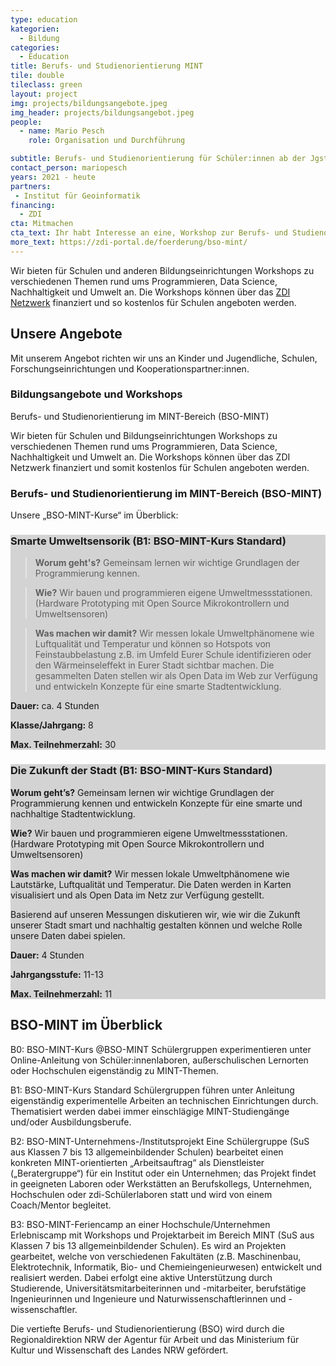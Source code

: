 ```yaml
---
type: education
kategorien:
  - Bildung
categories:
  - Education
title: Berufs- und Studienorientierung MINT
tile: double
tileclass: green
layout: project
img: projects/bildungsangebote.jpeg
img_header: projects/bildungsangebot.jpeg
people:
  - name: Mario Pesch
    role: Organisation und Durchführung

subtitle: Berufs- und Studienorientierung für Schüler:innen ab der Jgst. 7
contact_person: mariopesch  
years: 2021 - heute
partners:
 - Institut für Geoinformatik
financing:
  - ZDI 
cta: Mitmachen
cta_text: Ihr habt Interesse an eine, Workshop zur Berufs- und Studienortierungsmaßnahme bei euch an der Schule? Dann meldet euch bei uns. 
more_text: https://zdi-portal.de/foerderung/bso-mint/
---
```



Wir bieten für Schulen und anderen Bildungseinrichtungen Workshops zu verschiedenen Themen rund ums Programmieren, Data Science, Nachhaltigkeit und Umwelt an. Die Workshops können über das [ZDI Netzwerk](https://zdi-portal.de) finanziert und so kostenlos für Schulen angeboten werden. 
<!--more-->

## Unsere Angebote

Mit unserem Angebot richten wir uns an Kinder und Jugendliche, Schulen, Forschungseinrichtungen und Kooperationspartner:innen.

### Bildungsangebote und Workshops
Berufs- und Studienorientierung im MINT-Bereich (BSO-MINT)

Wir bieten für Schulen und Bildungseinrichtungen Workshops zu verschiedenen Themen rund ums Programmieren, Data Science, Nachhaltigkeit und Umwelt an. Die Workshops können über das ZDI Netzwerk finanziert und somit kostenlos für Schulen angeboten werden.

### Berufs- und Studienorientierung im MINT-Bereich (BSO-MINT)

Unsere „BSO-MINT-Kurse“ im Überblick:

<div style="background-color: lightgrey">
<h3>Smarte Umweltsensorik (B1: BSO-MINT-Kurs Standard)</h3>

> <b>Worum geht's?</b>
Gemeinsam lernen wir wichtige Grundlagen der Programmierung kennen.

> <b>Wie?</b>
Wir bauen und programmieren eigene Umweltmessstationen. 
(Hardware Prototyping mit Open Source Mikrokontrollern und Umweltsensoren)

> <b>Was machen wir damit?</b>
Wir messen lokale Umweltphänomene wie Luftqualität und Temperatur und können so Hotspots von Feinstaubbelastung z.B. im Umfeld Eurer Schule identifizieren oder den Wärmeinseleffekt in Eurer Stadt sichtbar machen.
Die gesammelten Daten stellen wir als Open Data im Web zur Verfügung und entwickeln Konzepte für eine smarte Stadtentwicklung.

<b>Dauer:</b> ca. 4 Stunden

<b>Klasse/Jahrgang:</b> 8

<b>Max. Teilnehmerzahl:</b> 30

</div>

<div style="background-color: lightgrey">
<h3>Die Zukunft der Stadt (B1: BSO-MINT-Kurs Standard)</h3>

<b>Worum geht’s?</b>
Gemeinsam lernen wir wichtige Grundlagen der Programmierung kennen und entwickeln Konzepte für eine smarte und nachhaltige Stadtentwicklung.

<b>Wie?</b>
Wir bauen und programmieren eigene Umweltmessstationen. 
(Hardware Prototyping mit Open Source Mikrokontrollern und Umweltsensoren)

<b>Was machen wir damit?</b>
Wir messen lokale Umweltphänomene wie Lautstärke, Luftqualität und Temperatur. 
Die Daten werden in Karten visualisiert und als Open Data im Netz zur Verfügung gestellt.

Basierend auf unseren Messungen diskutieren wir, wie wir die Zukunft unserer Stadt smart und nachhaltig gestalten können und welche Rolle unsere Daten dabei spielen.

<b>Dauer:</b> 4 Stunden

<b>Jahrgangsstufe:</b> 11-13

<b>Max. Teilnehmerzahl:</b> 11

</div>



## BSO-MINT im Überblick

B0: BSO-MINT-Kurs @BSO-MINT
Schülergruppen experimentieren unter Online-Anleitung von Schüler:innenlaboren, außerschulischen Lernorten oder Hochschulen eigenständig zu MINT-Themen.

B1: BSO-MINT-Kurs Standard
Schülergruppen führen unter Anleitung eigenständig experimentelle Arbeiten an technischen Einrichtungen durch. Thematisiert werden dabei immer einschlägige MINT-Studiengänge und/oder Ausbildungsberufe.

B2: BSO-MINT-Unternehmens-/Institutsprojekt
Eine Schülergruppe (SuS aus Klassen 7 bis 13 allgemeinbildender Schulen) bearbeitet einen konkreten MINT-orientierten „Arbeitsauftrag“ als Dienstleister („Beratergruppe“) für ein Institut oder ein Unternehmen; das Projekt findet in geeigneten Laboren oder Werkstätten an Berufskollegs, Unternehmen, Hochschulen oder zdi-Schülerlaboren statt und wird von einem Coach/Mentor begleitet.

B3: BSO-MINT-Feriencamp an einer Hochschule/Unternehmen
Erlebniscamp mit Workshops und Projektarbeit im Bereich MINT (SuS aus Klassen 7 bis 13 allgemeinbildender Schulen). Es wird an Projekten gearbeitet, welche von verschiedenen Fakultäten (z.B. Maschinenbau, Elektrotechnik, Informatik, Bio- und Chemieingenieurwesen) entwickelt und realisiert werden. Dabei erfolgt eine aktive Unterstützung durch Studierende, Universitätsmitarbeiterinnen und -mitarbeiter, berufstätige Ingenieurinnen und Ingenieure und  Naturwissenschaftlerinnen und -wissenschaftler.

Die vertiefte Berufs- und Studienorientierung (BSO) wird durch die Regionaldirektion NRW der Agentur für Arbeit und das Ministerium für Kultur und Wissenschaft des Landes NRW gefördert.

